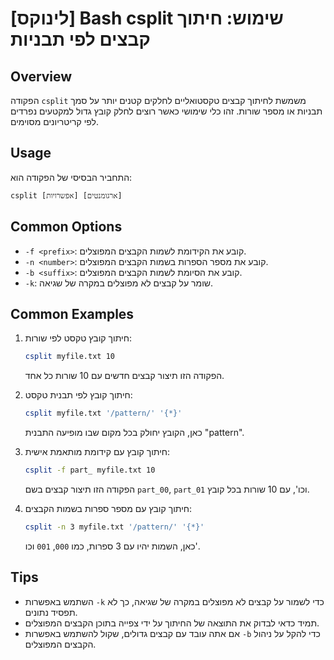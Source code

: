 # [לינוקס] Bash csplit שימוש: חיתוך קבצים לפי תבניות

## Overview
הפקודה `csplit` משמשת לחיתוך קבצים טקסטואליים לחלקים קטנים יותר על סמך תבניות או מספר שורות. זהו כלי שימושי כאשר רוצים לחלק קובץ גדול למקטעים נפרדים לפי קריטריונים מסוימים.

## Usage
התחביר הבסיסי של הפקודה הוא:
```
csplit [אפשרויות] [ארגומנטים]
```

## Common Options
- `-f <prefix>`: קובע את הקידומת לשמות הקבצים המפוצלים.
- `-n <number>`: קובע את מספר הספרות בשמות הקבצים המפוצלים.
- `-b <suffix>`: קובע את הסיומת לשמות הקבצים המפוצלים.
- `-k`: שומר על קבצים לא מפוצלים במקרה של שגיאה.

## Common Examples
1. חיתוך קובץ טקסט לפי שורות:
   ```bash
   csplit myfile.txt 10
   ```
   הפקודה הזו תיצור קבצים חדשים עם 10 שורות כל אחד.

2. חיתוך קובץ לפי תבנית טקסט:
   ```bash
   csplit myfile.txt '/pattern/' '{*}'
   ```
   כאן, הקובץ יחולק בכל מקום שבו מופיעה התבנית "pattern".

3. חיתוך קובץ עם קידומת מותאמת אישית:
   ```bash
   csplit -f part_ myfile.txt 10
   ```
   הפקודה הזו תיצור קבצים בשם `part_00`, `part_01` וכו', עם 10 שורות בכל קובץ.

4. חיתוך קובץ עם מספר ספרות בשמות הקבצים:
   ```bash
   csplit -n 3 myfile.txt '/pattern/' '{*}'
   ```
   כאן, השמות יהיו עם 3 ספרות, כמו `000`, `001` וכו'.

## Tips
- השתמש באפשרות `-k` כדי לשמור על קבצים לא מפוצלים במקרה של שגיאה, כך לא תפסיד נתונים.
- תמיד כדאי לבדוק את התוצאה של החיתוך על ידי צפייה בתוכן הקבצים המפוצלים.
- אם אתה עובד עם קבצים גדולים, שקול להשתמש באפשרות `-b` כדי להקל על ניהול הקבצים המפוצלים.
